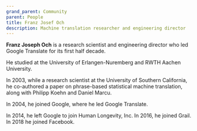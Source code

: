 ```yaml
---
grand_parent: Community
parent: People
title: Franz Josef Och
description: Machine translation researcher and engineering director
---
```


**Franz Joseph Och** is a research scientist and engineering director who led Google Translate for its first half decade.

He studied at the University of Erlangen-Nuremberg and RWTH Aachen University.

In 2003, while a research scientist at the University of Southern California,
he co-authored a paper on phrase-based statistical machine translation,
along with Philipp Koehn and Daniel Marcu.

In 2004, he joined Google, where he led Google Translate.

In 2014, he left Google to join Human Longevity, Inc.  In 2016, he joined Grail.  In 2018 he joined Facebook.
